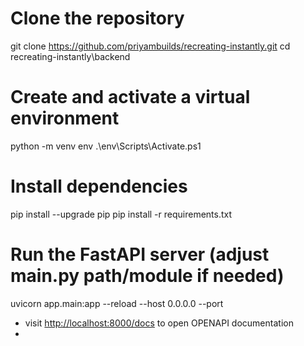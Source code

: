 # Clone the repository

git clone <https://github.com/priyambuilds/recreating-instantly.git>
cd recreating-instantly\backend

# Create and activate a virtual environment

python -m venv env
.\env\Scripts\Activate.ps1

# Install dependencies

pip install --upgrade pip
pip install -r requirements.txt

# Run the FastAPI server (adjust main.py path/module if needed)

uvicorn app.main:app --reload --host 0.0.0.0 --port

- visit <http://localhost:8000/docs> to open OPENAPI documentation
-

